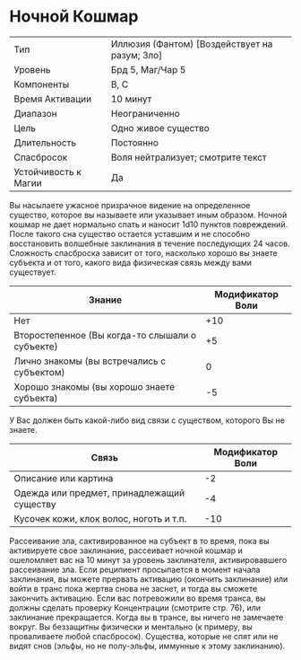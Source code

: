 # Ночной Кошмар

|                      |                                               |
| -------------------- | --------------------------------------------- |
| Тип                  | Иллюзия (Фантом) [Воздействует на разум; Зло] |
| Уровень              | Брд 5, Маг/Чар 5                              |
| Компоненты           | В, С                                          |
| Время Активации      | 10 минут                                      |
| Диапазон             | Неограниченно                                 |
| Цель                 | Одно живое существо                           |
| Длительность         | Постоянно                                     |
| Спасбросок           | Воля нейтрализует; смотрите текст             |
| Устойчивость к Магии | Да                                            |

Вы насылаете ужасное призрачное видение на определенное существо, которое вы называете или указывает иным образом. Ночной кошмар не дает нормально спать и наносит 1d10 пунктов повреждений. После такого сна существо остается уставшим и не способно восстановить волшебные заклинания в течение последующих 24 часов. Сложность спасброска зависит от того, насколько хорошо вы знаете субъекта и от того, какого вида физическая связь между вами существует.

|Знание|Модификатор Воли|
|---|---|
|Нет|+10|
|Второстепенное (Вы когда-то слышали о субъекте)|+5|
|Лично знакомы (вы встречались с субъектом)|0|
|Хорошо знакомы (вы хорошо знаете субъекта)|-5|

У Вас должен быть какой-либо вид связи с существом, которого Вы не знаете.

|Связь|Модификатор Воли|
|---|---|
|Описание или картина|-2|
|Одежда или предмет, принадлежащий существу|-4|
|Кусочек кожи, клок волос, ноготь и т.п.|-10|

Рассеивание зла, сактивированное на субъект в то время, пока вы активируете свое заклинание, рассеивает ночной кошмар и ошеломляет вас на 10 минут за уровень заклинателя, активировавшего рассеивание зла. Если реципиент просыпается в момент начала заклинания, вы можете прервать активацию (окончить заклинание) или войти в транс пока жертва снова не заснет, и тогда вы сможете закончить активацию. Если вас потревожили во время транса, вы должны сделать проверку Концентрации (смотрите стр. 76), или заклинание прекращается. Когда вы в трансе, вы ничего не замечаете вокруг. Вы беззащитны физически и ментально (к примеру, вы проваливаете любой спасбросок). Существа, которые не спят или не видят снов (эльфы, но не полу-эльфы, иммунные к этому заклинанию). 
